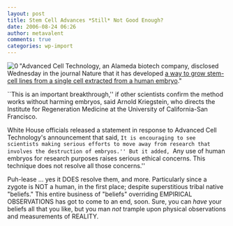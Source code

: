 ```yaml
---
layout: post
title: Stem Cell Advances *Still* Not Good Enough?
date: 2006-08-24 06:26
author: metavalent
comments: true
categories: wp-import
---
```

<!--Lead Photo --><a href="https://www.mercurynews.com/mld/mercurynews/news/15348684.htm"><img src="https://metavalent.info/images/sanjose.merc.logo.gif" align="left" border="0" alt="0" /></a><!-- Commentary -->"Advanced Cell Technology, an Alameda biotech company, disclosed Wednesday in the journal Nature that it has developed <a href="https://www.mercurynews.com/mld/mercurynews/news/15348684.htm">a way to grow stem-cell lines from a single cell extracted from a human embryo</a>."

``This is an important breakthrough,'' if other scientists confirm the method works without harming embryos, said Arnold Kriegstein, who directs the Institute for Regeneration Medicine at the University of California-San Francisco.

White House officials released a statement in response to Advanced Cell Technology's announcement that said, ``It is encouraging to see scientists making serious efforts to move away from research that involves the destruction of embryos.'' But it added, ``Any use of human embryos for research purposes raises serious ethical concerns. This technique does not resolve all those concerns.''

Puh-lease ... yes it DOES resolve them, and more.  Particularly since a zygote is NOT a human, in the first place; despite superstitious tribal native "beliefs."  This entire business of "beliefs" overriding EMPIRICAL OBSERVATIONS has got to come to an end, soon.  Sure, you can *have* your beliefs all that you like, but you man *not* trample upon physical observations and measurements of REALITY.
